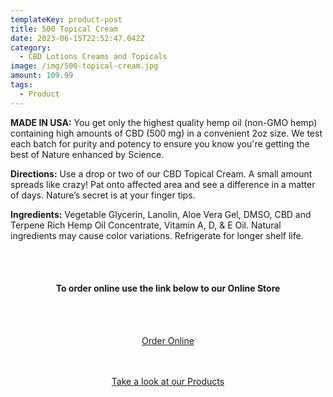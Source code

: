 ```yaml
---
templateKey: product-post
title: 500 Topical Cream
date: 2023-06-15T22:52:47.042Z
category:
  - CBD Lotions Creams and Topicals
image: /img/500-topical-cream.jpg
amount: 109.99
tags:
  - Product
---
```

**MADE IN USA:** You get only the highest quality hemp oil (non-GMO hemp) containing high amounts of CBD (500 mg) in a convenient 2oz size. We test each batch for purity and potency to ensure you know you're getting the best of Nature enhanced by Science.

**Directions:** Use a drop or two of our CBD Topical Cream. A small amount spreads like crazy! Pat onto affected area and see a difference in a matter of days. Nature’s secret is at your finger tips.

**Ingredients:** Vegetable Glycerin, Lanolin, Aloe Vera Gel, DMSO, CBD and Terpene Rich Hemp Oil Concentrate, Vitamin A, D, & E Oil. Natural ingredients may cause color variations. Refrigerate for longer shelf life.

<br><br>

<Center>

#### **To order online use the link below to our Online Store**

<br><br>

<Center><a class="link-view-more-products" target="_blank" href="https://capitalcbd.shop/product/american-shaman-500mg-topical-cream/">Order Online</a></

<br><br><br>

<Center><a class="link-view-more-products" target="_blank" href="https://capitalamericanshaman.com/products">Take a look at our Products</a></Center>

<br><br>